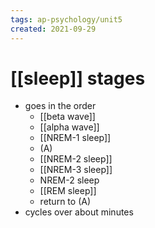 ```yaml
---
tags: ap-psychology/unit5 
created: 2021-09-29
---
```


# [[sleep]] stages

- goes in the order
	- [[beta wave]]
	- [[alpha wave]]
	- [[NREM-1 sleep]]
	- (A)
	- [[NREM-2 sleep]]
	- [[NREM-3 sleep]]
	- NREM-2 sleep
	- [[REM sleep]]
	- return to (A)
- cycles over about  minutes 

